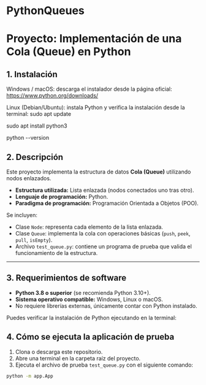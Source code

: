 # PythonQueues
# Proyecto: Implementación de una Cola (Queue) en Python
## 1. Instalación
Windows / macOS: descarga el instalador desde la página oficial:
https://www.python.org/downloads/

Linux (Debian/Ubuntu): instala Python y verifica la instalación desde la terminal:
sudo apt update

sudo apt install python3

python --version

## 2. Descripción
Este proyecto implementa la estructura de datos **Cola (Queue)** utilizando nodos enlazados.  

- **Estructura utilizada:** Lista enlazada (nodos conectados uno tras otro).  
- **Lenguaje de programación:** Python.  
- **Paradigma de programación:** Programación Orientada a Objetos (POO).  

Se incluyen:
- Clase `Node`: representa cada elemento de la lista enlazada.  
- Clase `Queue`: implementa la cola con operaciones básicas (`push`, `peek`, `pull`, `isEmpty`).  
- Archivo `test_queue.py`: contiene un programa de prueba que valida el funcionamiento de la estructura.  

---

## 3. Requerimientos de software
- **Python 3.8 o superior** (se recomienda Python 3.10+).  
- **Sistema operativo compatible:** Windows, Linux o macOS.  
- No requiere librerías externas, únicamente contar con Python instalado.  

Puedes verificar la instalación de Python ejecutando en la terminal:

## 4. Cómo se ejecuta la aplicación de prueba
1. Clona o descarga este repositorio.  
2. Abre una terminal en la carpeta raíz del proyecto.  
3. Ejecuta el archivo de prueba `test_queue.py` con el siguiente comando:

```bash
python -m app.App


